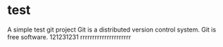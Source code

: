 # test
A simple test git project
Git is a distributed version control system.
Git is free software. 121231231
rrrrrrrrrrrrrrrrrrrrr

